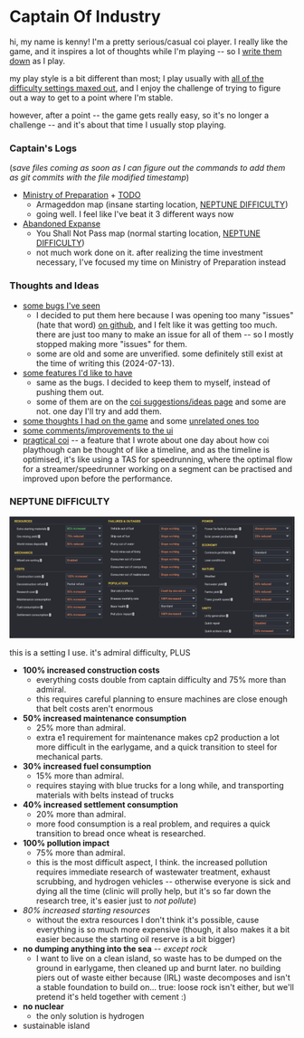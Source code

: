 # Captain Of Industry

hi, my name is kenny! I'm a pretty serious/casual coi player. I really like the game, and it inspires a lot of thoughts while I'm playing -- so I [write them down](#thoughts-and-ideas) as I play.

my play style is a bit different than most; I play usually with [all of the difficulty settings maxed out](#neptune-difficulty), and I enjoy the challenge of trying to figure out a way to get to a point where I'm stable.

however, after a point -- the game gets really easy, so it's no longer a challenge -- and it's about that time I usually stop playing.

### Captain's Logs

(*save files coming as soon as I can figure out the commands to add them as git commits with the file modified timestamp*)

- [Ministry of Preparation](/clogs/Ministry%20of%20Preparation.md) + [TODO](/clogs/Ministry%20of%20Preparation%20TODO.md)
	- Armageddon map (insane starting location, [NEPTUNE DIFFICULTY](#neptune-difficulty))
	- going well. I feel like I've beat it 3 different ways now
- [Abandoned Expanse](/clogs/Abandoned%20Expanse.md)
	- You Shall Not Pass map (normal starting location, [NEPTUNE DIFFICULTY](#neptune-difficulty))
	- not much work done on it. after realizing the time investment necessary, I've focused my time on Ministry of Preparation instead

### Thoughts and Ideas

- [some bugs I've seen](/coi-bugs.md)
	- I decided to put them here because I was opening too many "issues" (hate that word) [on github](https://github.com/MaFi-Games/Captain-of-Industry-issues/issues/created_by/kennyb), and I felt like it was getting too much. there are just too many to make an issue for all of them -- so I mostly stopped making more "issues" for them.
	- some are old and some are unverified. some definitely still exist at the time of writing this (2024-07-13).
- [some features I'd like to have](/coi-features.md)
	- same as the bugs. I decided to keep them to myself, instead of pushing them out.
	- some of them are on the [coi suggestions/ideas page](https://ideas.captain-of-industry.com/) and some are not. one day I'll try and add them.
- [some thoughts I had on the game](/coi-thoughts.md) and some [unrelated ones too](/unrelated-thoughts.md)
- [some comments/improvements to the ui](/coi-ui.md)
- [pragtical coi](/pragtical-coi.md) -- a feature that I wrote about one day about how coi playthough can be thought of like a timeline, and as the timeline is optimised, it's like using a TAS for speedrunning, where the optimal flow for a streamer/speedrunner working on a segment can be practised and improved upon before the performance.

### NEPTUNE DIFFICULTY

![NEPTUNE DIFFICULTY](img/neptune-difficulty.png)

this is a setting I use. it's admiral difficulty, PLUS
- **100% increased construction costs**
	- everything costs double from captain difficulty and 75% more than admiral.
	- this requires careful planning to ensure machines are close enough that belt costs aren't enormous 
- **50% increased maintenance consumption**
	- 25% more than admiral.
	- extra e1 requirement for maintenance makes cp2 production a lot more difficult in the earlygame, and a quick transition to steel for mechanical parts.
- **30% increased fuel consumption**
	- 15% more than admiral.
	- requires staying with blue trucks for a long while, and transporting materials with belts instead of trucks
- **40% increased settlement consumption**
	- 20% more than admiral.
	- more food consumption is a real problem, and requires a quick transition to bread once wheat is researched.
- **100% pollution impact**
	- 75% more than admiral.
	- this is the most difficult aspect, I think. the increased pollution requires immediate research of wastewater treatment, exhaust scrubbing, and hydrogen vehicles -- otherwise everyone is sick and dying all the time (clinic will prolly help, but it's so far down the research tree, it's easier just to *not pollute*)
- *80% increased starting resources*
	- without the extra resources I don't think it's possible, cause everything is so much more expensive (though, it also makes it a bit easier because the starting oil reserve is a bit bigger)
- **no dumping anything into the sea** -- *except rock*
	- I want to live on a clean island, so waste has to be dumped on the ground in earlygame, then cleaned up and burnt later. no building piers out of waste either because (IRL) waste decomposes and isn't a stable foundation to build on... true: loose rock isn't either, but we'll pretend it's held together with cement :)
- **no nuclear**
	- the only solution is hydrogen
- sustainable island
